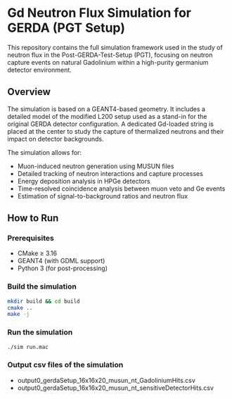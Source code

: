 # Gd Neutron Flux Simulation for GERDA (PGT Setup)

This repository contains the full simulation framework used in the study of neutron flux in the Post-GERDA-Test-Setup (PGT), focusing on neutron capture events on natural Gadolinium within a high-purity germanium detector environment.

## Overview

The simulation is based on a GEANT4-based geometry. It includes a detailed model of the modified L200 setup used as a stand-in for the original GERDA detector configuration. A dedicated Gd-loaded string is placed at the center to study the capture of thermalized neutrons and their impact on detector backgrounds.

The simulation allows for:

- Muon-induced neutron generation using MUSUN files
- Detailed tracking of neutron interactions and capture processes
- Energy deposition analysis in HPGe detectors
- Time-resolved coincidence analysis between muon veto and Ge events
- Estimation of signal-to-background ratios and neutron flux

## How to Run

### Prerequisites

- CMake ≥ 3.16
- GEANT4 (with GDML support)
- Python 3 (for post-processing)

### Build the simulation

```bash
mkdir build && cd build
cmake ..
make -j
```

### Run the simulation
```bash
./sim run.mac
```

### Output csv files of the simulation
- output0_gerdaSetup_16x16x20_musun_nt_GadoliniumHits.csv
- output0_gerdaSetup_16x16x20_musun_nt_sensitiveDetectorHits.csv
